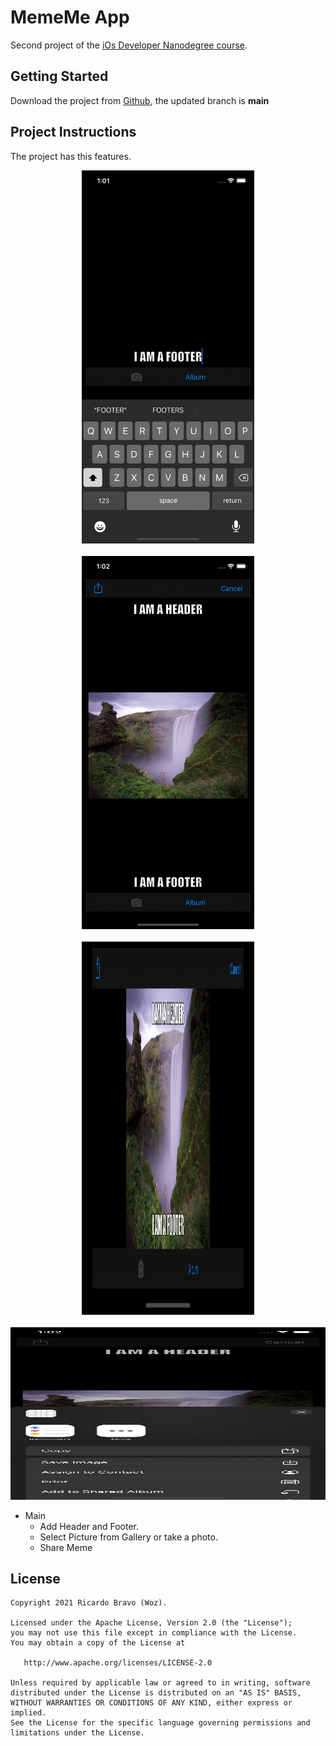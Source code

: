 # MemeMe App

Second project of the [iOs Developer Nanodegree course](https://www.udacity.com/course/ios-developer-nanodegree--nd003).

## Getting Started

Download the project from [Github](https://github.com/RicardoBravoA/MemeMe-1), the updated branch is **main**


## Project Instructions

The project has this features.

<p align="center">
  <img src="image/1.png" alt="gif" width="276" height="597"/><br><br>
  <img src="image/2.png" alt="gif" width="276" height="597"/><br><br>
  <img src="image/3.png" alt="gif" width="276" height="597"/><br><br>
  <img src="image/4.png" alt="gif" width="597" height="276"/><br>
</p>

- Main
    - Add Header and Footer.
    - Select Picture from Gallery or take a photo.
    - Share Meme

## License

    Copyright 2021 Ricardo Bravo (Woz).

    Licensed under the Apache License, Version 2.0 (the "License");
    you may not use this file except in compliance with the License.
    You may obtain a copy of the License at

       http://www.apache.org/licenses/LICENSE-2.0

    Unless required by applicable law or agreed to in writing, software
    distributed under the License is distributed on an "AS IS" BASIS,
    WITHOUT WARRANTIES OR CONDITIONS OF ANY KIND, either express or implied.
    See the License for the specific language governing permissions and
    limitations under the License.
